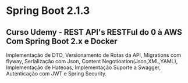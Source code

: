 # Spring Boot 2.1.3
## Curso Udemy - REST API's RESTFul do 0 à AWS Com Spring Boot 2.x e Docker

Implementação de DTO, Versionamento de Rotas da API, Migrations com flyway, Serialização com Json, Content Negotioation(Json,XML,YAML), Implementação de Hateoas, Implementação Suporte a Swagger, Autenticação com JWT e Spring Security.
